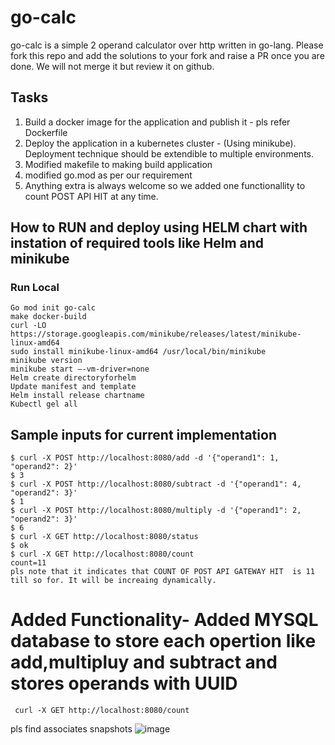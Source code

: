 # go-calc

go-calc is a simple 2 operand calculator over http written in go-lang. Please fork this repo and add the solutions to your fork and raise a PR once you are done. We will not merge it but review it on github.

## Tasks

1. Build a docker image for the application and publish it - pls refer Dockerfile
2. Deploy the application in a kubernetes cluster - (Using minikube). Deployment technique should be extendible to multiple environments.
3. Modified makefile to making build application
4. modified go.mod as per our requirement
5. Anything extra is always welcome so we added one functionallity to count POST API HIT at any time.


## How to RUN and deploy using HELM chart with instation of required tools like Helm and minikube

### Run Local

```
Go mod init go-calc 
make docker-build
curl -LO https://storage.googleapis.com/minikube/releases/latest/minikube-linux-amd64
sudo install minikube-linux-amd64 /usr/local/bin/minikube
minikube version
minikube start –-vm-driver=none
Helm create directoryforhelm
Update manifest and template
Helm install release chartname
Kubectl gel all
```

## Sample inputs for current implementation

```
$ curl -X POST http://localhost:8080/add -d '{"operand1": 1, "operand2": 2}'
$ 3
$ curl -X POST http://localhost:8080/subtract -d '{"operand1": 4, "operand2": 3}'
$ 1
$ curl -X POST http://localhost:8080/multiply -d '{"operand1": 2, "operand2": 3}'
$ 6
$ curl -X GET http://localhost:8080/status
$ ok
$ curl -X GET http://localhost:8080/count
count=11
pls note that it indicates that COUNT OF POST API GATEWAY HIT  is 11 till so for. It will be increaing dynamically. 
```
#  Added Functionality- Added MYSQL database to store each opertion like add,multipluy and subtract and stores operands with UUID

``` using this database we are returning count of POST API hit using below-
 curl -X GET http://localhost:8080/count
```
pls find associates snapshots
![image](https://github.com/shubhamyaduvanshi/EdCast-Assignment/assets/33774926/23af67b7-0e00-4a55-85d0-b75fa1cb323c)


